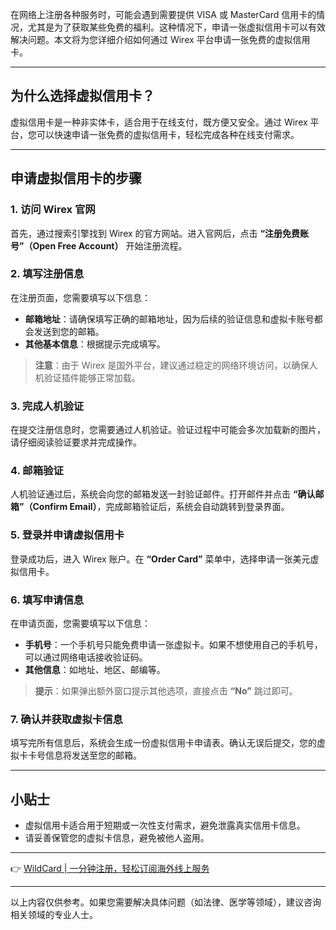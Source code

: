 在网络上注册各种服务时，可能会遇到需要提供 VISA 或 MasterCard 信用卡的情况，尤其是为了获取某些免费的福利。这种情况下，申请一张虚拟信用卡可以有效解决问题。本文将为您详细介绍如何通过 Wirex 平台申请一张免费的虚拟信用卡。

---

## 为什么选择虚拟信用卡？

虚拟信用卡是一种非实体卡，适合用于在线支付，既方便又安全。通过 Wirex 平台，您可以快速申请一张免费的虚拟信用卡，轻松完成各种在线支付需求。

---

## 申请虚拟信用卡的步骤

### 1. 访问 Wirex 官网
首先，通过搜索引擎找到 Wirex 的官方网站。进入官网后，点击 **“注册免费账号”（Open Free Account）** 开始注册流程。

### 2. 填写注册信息
在注册页面，您需要填写以下信息：
- **邮箱地址**：请确保填写正确的邮箱地址，因为后续的验证信息和虚拟卡账号都会发送到您的邮箱。
- **其他基本信息**：根据提示完成填写。

> **注意**：由于 Wirex 是国外平台，建议通过稳定的网络环境访问，以确保人机验证插件能够正常加载。

### 3. 完成人机验证
在提交注册信息时，您需要通过人机验证。验证过程中可能会多次加载新的图片，请仔细阅读验证要求并完成操作。

### 4. 邮箱验证
人机验证通过后，系统会向您的邮箱发送一封验证邮件。打开邮件并点击 **“确认邮箱”（Confirm Email）**，完成邮箱验证后，系统会自动跳转到登录界面。

### 5. 登录并申请虚拟信用卡
登录成功后，进入 Wirex 账户。在 **“Order Card”** 菜单中，选择申请一张美元虚拟信用卡。

### 6. 填写申请信息
在申请页面，您需要填写以下信息：
- **手机号**：一个手机号只能免费申请一张虚拟卡。如果不想使用自己的手机号，可以通过网络电话接收验证码。
- **其他信息**：如地址、地区、邮编等。

> **提示**：如果弹出额外窗口提示其他选项，直接点击 **“No”** 跳过即可。

### 7. 确认并获取虚拟卡信息
填写完所有信息后，系统会生成一份虚拟信用卡申请表。确认无误后提交，您的虚拟卡卡号信息将发送至您的邮箱。

---

## 小贴士

- 虚拟信用卡适合用于短期或一次性支付需求，避免泄露真实信用卡信息。
- 请妥善保管您的虚拟卡信息，避免被他人盗用。

---

👉 [WildCard | 一分钟注册，轻松订阅海外线上服务](https://bit.ly/bewildcard)

---

以上内容仅供参考。如果您需要解决具体问题（如法律、医学等领域），建议咨询相关领域的专业人士。